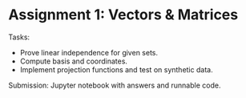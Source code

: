 # Assignment 1: Vectors & Matrices

Tasks:
- Prove linear independence for given sets.
- Compute basis and coordinates.
- Implement projection functions and test on synthetic data.

Submission: Jupyter notebook with answers and runnable code.
